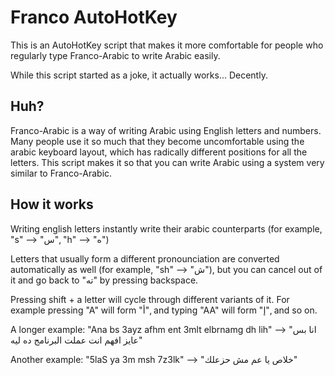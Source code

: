 # Franco AutoHotKey
This is an AutoHotKey script that makes it more comfortable for people who regularly type Franco-Arabic to write Arabic easily.

While this script started as a joke, it actually works... Decently.

## Huh?

Franco-Arabic is a way of writing Arabic using English letters and numbers. Many people use it so much that they become uncomfortable using the arabic keyboard layout, which has radically different positions for all the letters. This script makes it so that you can write Arabic using a system very similar to Franco-Arabic.

## How it works

Writing english letters instantly write their arabic counterparts (for example, "s" --> "س", "h" --> "ه")

Letters that usually form a different pronounciation are converted automatically as well (for example, "sh" --> "ش"), but you can cancel out of it and go back to "ته" by pressing backspace.

Pressing shift + a letter will cycle through different variants of it. For example pressing "A" will form "أ", and typing "AA" will form "إ", and so on.

A longer example: "Ana bs 3ayz afhm ent 3mlt elbrnamg dh lih" --> "انا بس عايز افهم انت عملت البرنامج ده ليه"

Another example: "5laS ya 3m msh 7z3lk" --> "خلاص يا عم مش حزعلك"
